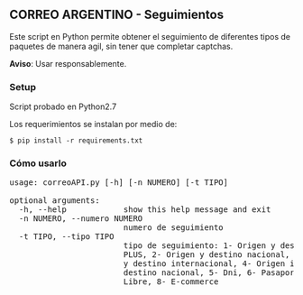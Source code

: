 ## CORREO ARGENTINO - Seguimientos

Este script en Python permite obtener el seguimiento de diferentes tipos de paquetes de manera agil, sin tener que completar captchas.

**Aviso**: Usar responsablemente. 

### Setup

Script probado en Python2.7

Los requerimientos se instalan por medio de:

```
$ pip install -r requirements.txt
```

### Cómo usarlo
<pre>
usage: correoAPI.py [-h] [-n NUMERO] [-t TIPO]

optional arguments:
  -h, --help            show this help message and exit
  -n NUMERO, --numero NUMERO
                        numero de seguimiento
  -t TIPO, --tipo TIPO
                        tipo de seguimiento: 1- Origen y destino nacional
                        PLUS, 2- Origen y destino nacional, 3- Origen nacional
                        y destino internacional, 4- Origen internacional y
                        destino nacional, 5- Dni, 6- Pasaporte, 7- Mercado
                        Libre, 8- E-commerce

</pre>
